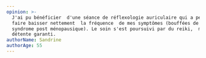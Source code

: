 ```yaml
---
opinion: >-
  J'ai pu bénéficier  d'une séance de réflexologie auriculaire qui a permis de
  faire baisser nettement  la fréquence  de mes symptômes (bouffées de chaleur,
  syndrome post ménopausique). Le soin s'est poursuivi par du reiki,  moment  de
  détente garanti.
authorName: Sandrine
authorAge: 55
---
```



